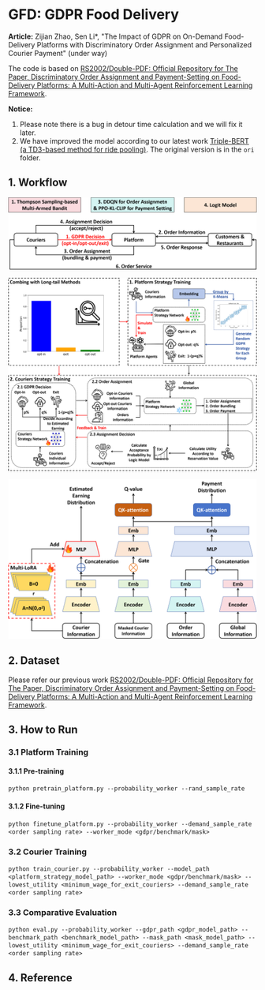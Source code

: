 # GFD: GDPR Food Delivery

**Article:** Zijian Zhao, Sen Li*, "The Impact of GDPR on On-Demand Food-Delivery Platforms with Discriminatory Order Assignment and Personalized Courier Payment" (under way)

The code is based on [RS2002/Double-PDF: Official Repository for The Paper, Discriminatory Order Assignment and Payment-Setting on Food-Delivery Platforms: A Multi-Action and Multi-Agent Reinforcement Learning Framework](https://github.com/RS2002/Double-PDF).

**Notice:**

1. Please note there is a bug in detour time calculation and we will fix it later.
2. We have improved the model according to our latest work [Triple-BERT (a TD3-based method for ride pooling)](https://github.com/RS2002/Triple-BERT). The original version is in the `ori` folder.

## 1. Workflow

![](./img/workflow.png)

![](./img/main.png)

![](./img/network.png)

## 2. Dataset

Please refer our previous work [RS2002/Double-PDF: Official Repository for The Paper, Discriminatory Order Assignment and Payment-Setting on Food-Delivery Platforms: A Multi-Action and Multi-Agent Reinforcement Learning Framework](https://github.com/RS2002/Double-PDF).



## 3. How to Run

### 3.1 Platform Training

#### 3.1.1 Pre-training

```shell
python pretrain_platform.py --probability_worker --rand_sample_rate
```



#### 3.1.2 Fine-tuning

```shell
python finetune_platform.py --probability_worker --demand_sample_rate <order sampling rate> --worker_mode <gdpr/benchmark/mask>
```



### 3.2 Courier Training

```shell
python train_courier.py --probability_worker --model_path <platform_strategy_model_path> --worker_mode <gdpr/benchmark/mask> --lowest_utility <minimum_wage_for_exit_couriers> --demand_sample_rate <order sampling rate>
```



### 3.3 Comparative Evaluation

```shell
python eval.py --probability_worker --gdpr_path <gdpr_model_path> --benchmark_path <benchmark_model_path> --mask_path <mask_model_path> --lowest_utility <minimum_wage_for_exit_couriers> --demand_sample_rate <order sampling rate>
```



## 4. Reference

```

```

